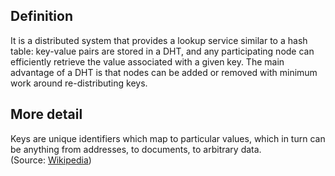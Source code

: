 ## Definition 
It is a distributed system that provides a lookup service similar to a hash table: key-value pairs are stored in a DHT, and any participating node can efficiently retrieve the value associated with a given key. The main advantage of a DHT is that nodes can be added or removed with minimum work around re-distributing keys.

## More detail
Keys are unique identifiers which map to particular values, which in turn can be anything from addresses, to documents, to arbitrary data.  
(Source: [Wikipedia](https://en.wikipedia.org/wiki/Distributed_hash_table))